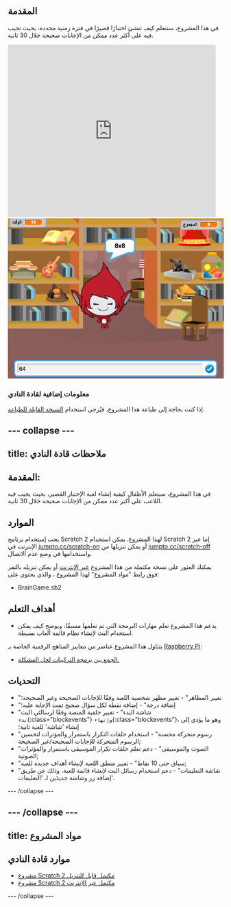 ## المقدمة

في هذا المشروع، ستتعلم كيف تنشئ اختبارًا قصيرًا في فترة زمنية محددة، بحيث تجيب فيه على أكثر عدد ممكن من الإجابات صحيحة خلال 30 ثانية.

<div class="scratch-preview">
  <iframe allowtransparency="true" width="485" height="402" src="https://scratch.mit.edu/projects/embed/42225768/?autostart=false" frameborder="0"></iframe>
  <img src="images/brain-final.png">
</div>

### معلومات إضافية لقادة النادي

إذا كنت بحاجة إلى طباعة هذا المشروع، فيُرجى استخدام [النسخة القابلة للطباعة](https://projects.raspberrypi.org/en/projects/brain-game/print).

## \--- collapse \---

## title: ملاحظات قادة النادي

## المقدمة:

في هذا المشروع، سيتعلم الأطفال كيفية إنشاء لعبة الإختبار القصير، بحيث يجيب فيه اللاعب على أكبر عدد ممكن من الإجابات صحيحة خلال 30 ثانية.

## الموارد

يجب إستخدام برنامج Scratch 2 لهذا المشروع. يمكن استخدام Scratch 2 إما عبر الإنترنت في [jumpto.cc/scratch-on](http://jumpto.cc/scratch-on) أو يمكن تنزيلها من [ jumpto.cc/scratch-off ](http://jumpto.cc/scratch-off) واستخدامها في وضع عدم الاتصال.

يمكنك العثور على نسخة مكتملة من هذا المشروع [عبر الإنترنت](http://scratch.mit.edu/projects/42225768/#editor) أو يمكن تنزيله بالنقر فوق رابط "مواد المشروع" لهذا المشروع ، والذي يحتوي على:

* BrainGame.sb2

## أهداف التعلم

* يدعم هذا المشروع تعلم مهارات البرمجة التي تم تعلمها مسبقًا، ويوضح كيف يمكن استخدام البث لإنشاء نظام قائمة ألعاب بسيطة.

يتناول هذا المشروع عناصر من معايير المناهج الرقمية الخاصة بـ [Raspberry Pi](http://rpf.io/curriculum):

* [الجمع بين برمجة التركيبات لحل المشكلة.](https://www.raspberrypi.org/curriculum/programming/builder)

## التحديات

* "تغيير المظاهر" - تغيير مظهر شخصية اللعبة وفقًا للإجابات الصحيحة وغير الصحيحة؛
* "إضافة درجة" - إضافة نقطة لكل سؤال صحيح تمت الإجابة عليه؛
* "شاشة البدء" - تغيير خلفية المنصة وفقًا لرسالتَي البث `بدء`{:class="blockevents"} و`إنهاء`{:class="blockevents"}، وهو ما يؤدي إلى إنشاء 'شاشة' للعبة ثانية؛
* "رسوم متحركة محسنة" - استخدام حلقات التكرار باستمرار والمؤثرات لتحسين الرسوم المتحركة للإجابات الصحيحة/غير الصحيحة;
* "الصوت والموسيقى" - دعم تعلم حلقات تكرار الموسيقى باستمرار والمؤثرات الصوتية;
* "سباق حتى 10 نقاط" - تغيير منطق اللعبة لإنشاء أهداف جديدة للعبة;
* "شاشة التعليمات" - دعم استخدام رسائل البث لإنشاء قائمة للعبة، وذلك عن طريق إضافة زر وشاشة جديدَين لـ 'التعليمات'.

\--- /collapse \---

## \--- /collapse \---

## title: مواد المشروع

## موارد قادة النادي

* [مشروع Scratch 2 مكتمل قابل للتنزيل](resources/BrainGame.sb2)
* [مشروع Scratch 2 مكتمل عبر الإنترنت](http://scratch.mit.edu/projects/42225768/#editor)

\--- /collapse \---